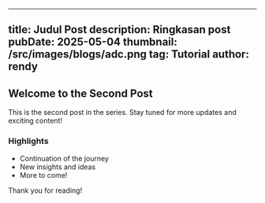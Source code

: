
---
title: Judul Post
description: Ringkasan post
pubDate: 2025-05-04
thumbnail: /src/images/blogs/adc.png
tag: Tutorial
author: rendy
---



## Welcome to the Second Post

This is the second post in the series. Stay tuned for more updates and exciting content!

### Highlights

- Continuation of the journey
- New insights and ideas
- More to come!

Thank you for reading!


